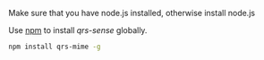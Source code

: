 Make sure that you have node.js installed, otherwise install node.js

Use [npm](https://npmjs.com) to install *qrs-sense* globally.

```bash
npm install qrs-mime -g
```



